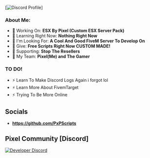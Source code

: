 [![Discord Profile](https://discord.c99.nl/widget/theme-1/711712752246325343.png)]

### About Me:
- 👾 Working On: **ESX By Pixel (Custom ESX Server Pack)**
- 👾 Learning Right Now: **Nothing Right Now**
- 👾 I'm Looking For: **A Cool And Good FiveM Server To Develop On**
- 👾 Give: **Free Scripts Right Now CUSTOM MADE!**
- 👾 Supporting: **Stop The Resellers**
- 👾 My Team: **Pixel(Me) and The Gamer**

### TO DO!
- ⚡ Learn To Make Discord Logs Again i forgot lol
- ⚡ Learn More About FivemTarget
- ⚡ Trying To Be More Online

## Socials
- **https://github.com/PxPScripts**


## Pixel Community [Discord]
[![Developer Discord](https://discordapp.com/api/guilds/960905721887719534/widget.png?style=banner2)](https://discord.gg/e3S4Svrewg)
